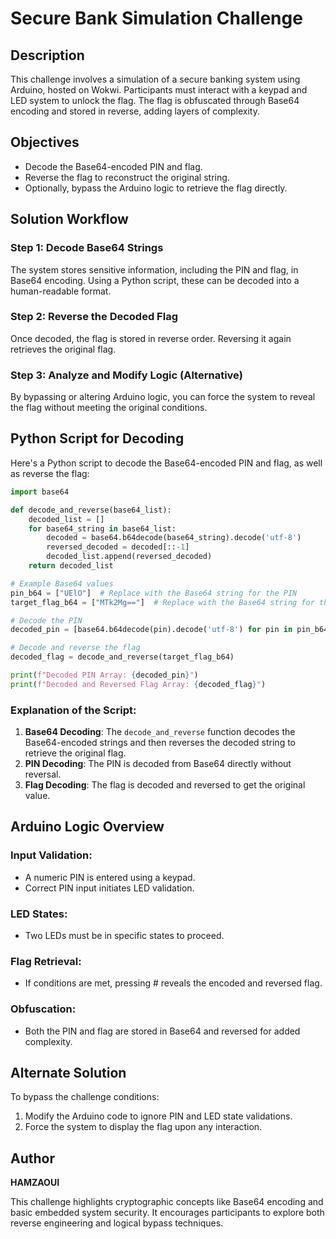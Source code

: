 
# Secure Bank Simulation Challenge

## Description
This challenge involves a simulation of a secure banking system using Arduino, hosted on Wokwi. Participants must interact with a keypad and LED system to unlock the flag. The flag is obfuscated through Base64 encoding and stored in reverse, adding layers of complexity.

## Objectives
- Decode the Base64-encoded PIN and flag.
- Reverse the flag to reconstruct the original string.
- Optionally, bypass the Arduino logic to retrieve the flag directly.

## Solution Workflow

### Step 1: Decode Base64 Strings
The system stores sensitive information, including the PIN and flag, in Base64 encoding. Using a Python script, these can be decoded into a human-readable format.

### Step 2: Reverse the Decoded Flag
Once decoded, the flag is stored in reverse order. Reversing it again retrieves the original flag.

### Step 3: Analyze and Modify Logic (Alternative)
By bypassing or altering Arduino logic, you can force the system to reveal the flag without meeting the original conditions.

## Python Script for Decoding
Here's a Python script to decode the Base64-encoded PIN and flag, as well as reverse the flag:

```python
import base64

def decode_and_reverse(base64_list):
    decoded_list = []
    for base64_string in base64_list:
        decoded = base64.b64decode(base64_string).decode('utf-8')
        reversed_decoded = decoded[::-1]
        decoded_list.append(reversed_decoded)
    return decoded_list

# Example Base64 values
pin_b64 = ["UElO"]  # Replace with the Base64 string for the PIN
target_flag_b64 = ["MTk2Mg=="]  # Replace with the Base64 string for the flag

# Decode the PIN
decoded_pin = [base64.b64decode(pin).decode('utf-8') for pin in pin_b64]

# Decode and reverse the flag
decoded_flag = decode_and_reverse(target_flag_b64)

print(f"Decoded PIN Array: {decoded_pin}")
print(f"Decoded and Reversed Flag Array: {decoded_flag}")
```

### Explanation of the Script:
1. **Base64 Decoding**: The `decode_and_reverse` function decodes the Base64-encoded strings and then reverses the decoded string to retrieve the original flag.
2. **PIN Decoding**: The PIN is decoded from Base64 directly without reversal.
3. **Flag Decoding**: The flag is decoded and reversed to get the original value.

## Arduino Logic Overview

### Input Validation:
- A numeric PIN is entered using a keypad.
- Correct PIN input initiates LED validation.

### LED States:
- Two LEDs must be in specific states to proceed.

### Flag Retrieval:
- If conditions are met, pressing # reveals the encoded and reversed flag.

### Obfuscation:
- Both the PIN and flag are stored in Base64 and reversed for added complexity.

## Alternate Solution

   To bypass the challenge conditions:
   1. Modify the Arduino code to ignore PIN and LED state validations.
   2. Force the system to display the flag upon any interaction.

## Author
**HAMZAOUI**

This challenge highlights cryptographic concepts like Base64 encoding and basic embedded system security. It encourages participants to explore both reverse engineering and logical bypass techniques.
